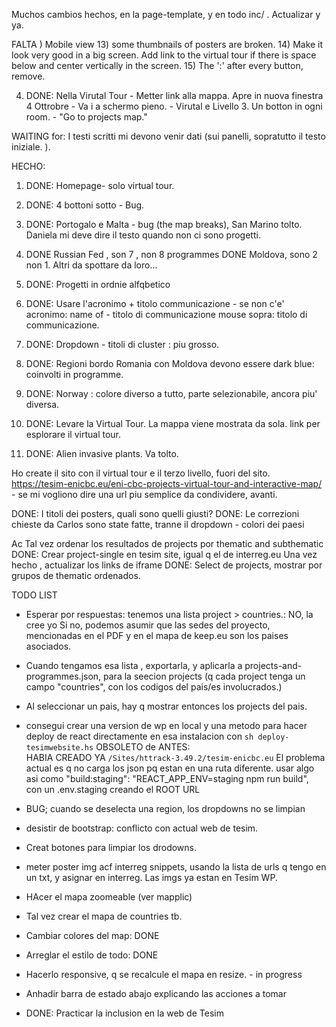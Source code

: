 Muchos cambios hechos, en la page-template, y en todo inc/ . Actualizar y ya. 

FALTA
) Mobile view 
13) some thumbnails of posters are broken.
14) Make it look very good in a big screen. Add link to the virtual tour if there is space below and center vertically in the screen. 
15) The ':' after every button, remove. 


4) DONE: Nella Virutal Tour - Metter link alla mappa. Apre in nuova finestra
     4 Ottrobre - Va i a schermo pieno. - Virutal e Livello 3. Un botton in ogni room.
          - "Go to projects map."

WAITING for: I testi scritti mi devono venir dati (sui panelli, sopratutto il testo iniziale. ). 

HECHO: 

1) DONE: Homepage- solo virtual tour.
2) DONE: 4 bottoni sotto - Bug.
3) DONE: Portogalo e Malta - bug (the map breaks), San Marino tolto.
     Daniela mi deve dire il testo quando non ci sono progetti.

5) DONE Russian Fed , son 7 , non 8 programmes
DONE Moldova, sono 2 non 1.
Altri da spottare da loro... 
6) DONE: Progetti in ordnie alfqbetico
7) DONE: Usare l'acronimo + titolo communicazione - se non c'e' acronimo: name of - titolo di communicazione
mouse sopra: titolo di communicazione.
8) DONE: Dropdown - titoli di cluster : piu grosso. 
9) DONE: Regioni bordo Romania con Moldova devono essere dark blue:  coinvolti in programme.
10) DONE: Norway : colore diverso a tutto, parte selezionabile, ancora piu' diversa.
11) DONE: Levare la Virtual Tour. La mappa viene mostrata da sola.
     link per esplorare il virtual tour. 
12) DONE: Alien invasive plants. Va tolto.

Ho create il sito con il virtual tour e il terzo livello, fuori del sito.
     https://tesim-enicbc.eu/eni-cbc-projects-virtual-tour-and-interactive-map/
     - se mi vogliono dire una url piu semplice da condividere, avanti. 


DONE: I titoli dei posters, quali sono quelli giusti?
DONE: Le correzioni chieste da Carlos sono state fatte, tranne il dropdown
     - colori dei paesi




Ac
Tal vez ordenar los resultados de projects por thematic and subthematic
DONE: Crear project-single en tesim site, igual q el de interreg.eu
     Una vez hecho , actualizar los links de iframe
DONE: Select de projects, mostrar por grupos de thematic ordenados. 



TODO LIST

- Esperar por respuestas: tenemos una lista project > countries.: NO, la cree yo
Si no, podemos asumir que las sedes del proyecto, mencionadas en el PDF y en el mapa de keep.eu son los paises asociados.
- Cuando tengamos esa lista ,  exportarla, y aplicarla a projects-and-programmes.json, para la seecion projects (q cada project tenga un campo "countries", con los codigos del pais/es involucrados.)
- Al seleccionar un pais, hay q mostrar entonces los projects del pais.

- consegui crear una version de wp en local y una metodo para hacer deploy de react directamente en esa instalacion con `sh deploy-tesimwebsite.hs`
OBSOLETO de ANTES:  
     HABIA CREADO YA `/Sites/httrack-3.49.2/tesim-enicbc.eu`
     El problema actual es q no carga los json pq estan en una ruta diferente.
     usar algo asi como   "build:staging": "REACT_APP_ENV=staging npm run build",
     con un .env.staging creando el ROOT URL
- BUG; cuando se deselecta una region, los dropdowns no se limpian
- desistir de bootstrap: conflicto con actual web de tesim.
- Creat botones para limpiar los drodowns.
- meter poster img acf interreg snippets, usando la lista de urls q tengo en un txt,
     y asignar en interreg. Las imgs ya estan en Tesim WP.
- HAcer el mapa zoomeable (ver mapplic)
- Tal vez crear el mapa de countries tb.
- Cambiar colores del map: DONE
- Arreglar el estilo de todo: DONE
- Hacerlo responsive, q se recalcule el mapa en resize. - in progress
- Anhadir barra de estado abajo explicando las acciones a tomar
- DONE: Practicar la inclusion en la web de Tesim
